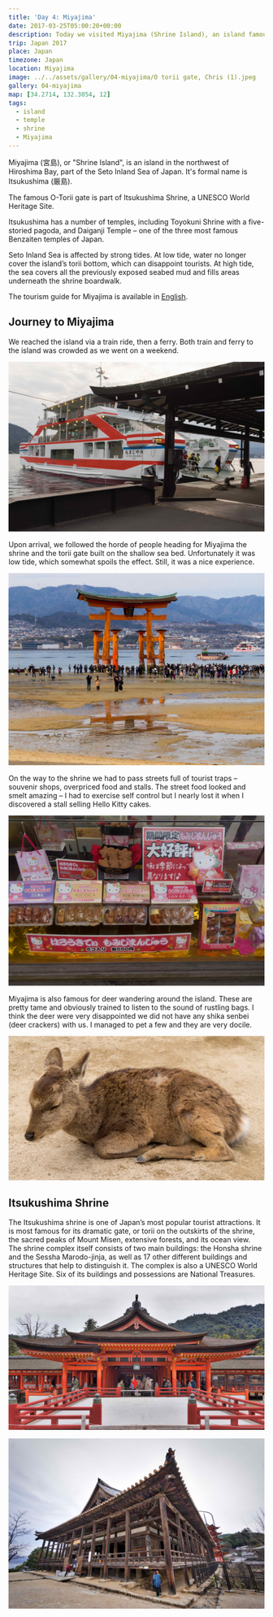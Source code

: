 ```yaml
---
title: 'Day 4: Miyajima'
date: 2017-03-25T05:00:20+00:00
description: Today we visited Miyajima (Shrine Island), an island famous for the O-Torii gate seemingly surrounded by water.
trip: Japan 2017
place: Japan
timezone: Japan
location: Miyajima
image: ../../assets/gallery/04-miyajima/O torii gate, Chris (1).jpeg
gallery: 04-miyajima
map: [34.2714, 132.3054, 12]
tags:
  - island
  - temple
  - shrine
  - Miyajima
---
```


Miyajima (宮島), or "Shrine Island", is an island in the northwest of Hiroshima Bay, part of the Seto Inland Sea of Japan. It's formal name is Itsukushima (厳島).

The famous O-Torii gate is part of Itsukushima Shrine, a UNESCO World Heritage Site.

Itsukushima has a number of temples, including Toyokuni Shrine with a five-storied pagoda, and Daiganji Temple – one of the three most famous Benzaiten temples of Japan.

Seto Inland Sea is affected by strong tides. At low tide, water no longer cover the island’s torii bottom, which can disappoint tourists. At high tide, the sea covers all the previously exposed seabed mud and fills areas underneath the shrine boardwalk.

The tourism guide for Miyajima is available in [English](https://www.miyajima.or.jp/english/).

## Journey to Miyajima

We reached the island via a train ride, then a ferry. Both train and ferry to the island was crowded as we went on a weekend.

![JR Ferry](../../assets/gallery/04-miyajima/JR_Ferry_3.jpeg)

Upon arrival, we followed the horde of people heading for Miyajima the shrine and the torii gate built on the shallow sea bed. Unfortunately it was low tide, which somewhat spoils the effect. Still, it was a nice experience.

![Otorii at low tide](../../assets/gallery/04-miyajima/O-torii_gate_1.jpeg)

On the way to the shrine we had to pass streets full of tourist traps – souvenir shops, overpriced food and stalls. The street food looked and smelt amazing – I had to exercise self control but I nearly lost it when I discovered a stall selling Hello Kitty cakes.

![Hello Kitty cakes](../../assets/gallery/04-miyajima/Hello_Kitty_cakes.jpeg)

Miyajima is also famous for deer wandering around the island. These are pretty tame and obviously trained to listen to the sound of rustling bags. I think the deer were very disappointed we did not have any shika senbei (deer crackers) with us. I managed to pet a few and they are very docile.

![Deer](../../assets/gallery/04-miyajima/Deer_1.jpeg)

## Itsukushima Shrine

The Itsukushima shrine is one of Japan’s most popular tourist attractions. It is most famous for its dramatic gate, or torii on the outskirts of the shrine, the sacred peaks of Mount Misen, extensive forests, and its ocean view. The shrine complex itself consists of two main buildings: the Honsha shrine and the Sessha Marodo-jinja, as well as 17 other different buildings and structures that help to distinguish it. The complex is also a UNESCO World Heritage Site. Six of its buildings and possessions are National Treasures.

![Itsukushima Shrine](../../assets/gallery/04-miyajima/Itsukushima_shrine_5.jpeg)

![Hukoku Shrine](../../assets/gallery/04-miyajima/Hukoku_Shrine.jpeg)
